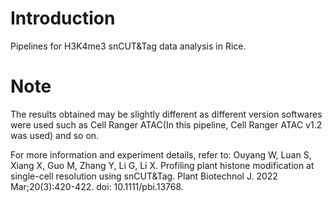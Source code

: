 
# Introduction

Pipelines for H3K4me3 snCUT&Tag data analysis in Rice.




# Note

The results obtained may be slightly different as different version softwares were used such as Cell Ranger ATAC(In this pipeline, Cell Ranger ATAC v1.2 was used) and so on.


For more information and experiment details, refer to: 
  Ouyang W, Luan S, Xiang X, Guo M, Zhang Y, Li G, Li X. Profiling plant histone modification at single-cell resolution using snCUT&Tag. Plant Biotechnol J. 2022 Mar;20(3):420-422. doi: 10.1111/pbi.13768.
    
    
    
